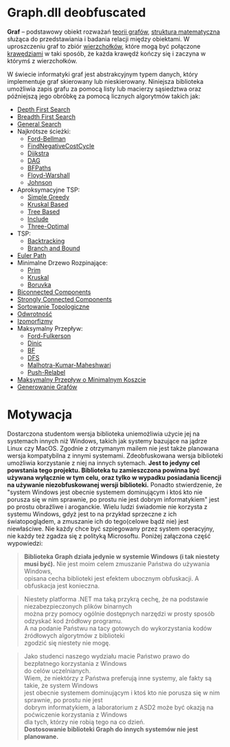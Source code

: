 # Graph.dll deobfuscated
**Graf** – podstawowy obiekt rozważań [teorii grafów](https://pl.wikipedia.org/wiki/Teoria_graf%C3%B3w "Teoria grafów"), [struktura matematyczna](https://pl.wikipedia.org/wiki/Struktura_matematyczna "Struktura matematyczna") służąca do przedstawiania i badania relacji między obiektami. W uproszczeniu graf to zbiór [wierzchołków](https://pl.wikipedia.org/wiki/Wierzcho%C5%82ek_(teoria_graf%C3%B3w) "Wierzchołek (teoria grafów)"), które mogą być połączone [krawędziami](https://pl.wikipedia.org/wiki/Kraw%C4%99d%C5%BA_grafu "Krawędź grafu") w taki sposób, że każda krawędź kończy się i zaczyna w którymś z wierzchołków.

W świecie informatyki graf jest abstrakcyjnym typem danych, który implementuje graf skierowany lub nieskierowany. Niniejsza biblioteka umożliwia zapis grafu za pomocą listy lub macierzy sąsiedztwa oraz późniejszą jego obróbkę za pomocą licznych algorytmów takich jak:
- [Depth First Search](https://github.com/tomasz-herman/Graph.dll/blob/master/Graph.dll/DFSGraphExtender.cs#L53 "DFSGraphExtender.cs")
- [Breadth First Search](https://github.com/tomasz-herman/Graph.dll/blob/master/Graph.dll/GeneralSearchGraphExtender.cs#L60 "GeneralSearchGraphExtender.cs")
- [General Search](https://github.com/tomasz-herman/Graph.dll/blob/master/Graph.dll/GeneralSearchGraphExtender.cs#L60 "GeneralSearchGraphExtender.cs")
- Najkrótsze ścieżki:
  - [Ford-Bellman](https://github.com/tomasz-herman/Graph.dll/blob/master/Graph.dll/ShortestPathsGraphExtender.cs#L33 "ShortestPathsGraphExtender.cs")
  - [FindNegativeCostCycle](https://github.com/tomasz-herman/Graph.dll/blob/master/Graph.dll/ShortestPathsGraphExtender.cs#L163 "ShortestPathsGraphExtender.cs")
  - [Dijkstra](https://github.com/tomasz-herman/Graph.dll/blob/master/Graph.dll/ShortestPathsGraphExtender.cs#L223 "ShortestPathsGraphExtender.cs")
  - [DAG](https://github.com/tomasz-herman/Graph.dll/blob/master/Graph.dll/ShortestPathsGraphExtender.cs#L279 "ShortestPathsGraphExtender.cs")
  - [BFPaths](https://github.com/tomasz-herman/Graph.dll/blob/master/Graph.dll/ShortestPathsGraphExtender.cs#L321 "ShortestPathsGraphExtender.cs")
  - [Floyd-Warshall](https://github.com/tomasz-herman/Graph.dll/blob/master/Graph.dll/ShortestPathsGraphExtender.cs#L357 "ShortestPathsGraphExtender.cs")
  - [Johnson](https://github.com/tomasz-herman/Graph.dll/blob/master/Graph.dll/ShortestPathsGraphExtender.cs#L489 "ShortestPathsGraphExtender.cs")
- Aproksymacyjne TSP:
  - [Simple Greedy](https://github.com/tomasz-herman/Graph.dll/blob/master/Graph.dll/AproxTSPGraphExtender.cs#L27 "AproxTSPGraphExtender.cs")
  - [Kruskal Based](https://github.com/tomasz-herman/Graph.dll/blob/master/Graph.dll/AproxTSPGraphExtender.cs#L75 "AproxTSPGraphExtender.cs")
  - [Tree Based](https://github.com/tomasz-herman/Graph.dll/blob/master/Graph.dll/AproxTSPGraphExtender.cs#L141 "AproxTSPGraphExtender.cs")
  - [Include](https://github.com/tomasz-herman/Graph.dll/blob/master/Graph.dll/AproxTSPGraphExtender.cs#L216 "AproxTSPGraphExtender.cs")
  - [Three-Optimal](https://github.com/tomasz-herman/Graph.dll/blob/master/Graph.dll/AproxTSPGraphExtender.cs#L357 "AproxTSPGraphExtender.cs")
- TSP:
  - [Backtracking](https://github.com/tomasz-herman/Graph.dll/blob/master/Graph.dll/BacktrackingTSPGraphExtender.cs#L32 "BacktrackingTSPGraphExtender.cs")
  - [Branch and Bound](https://github.com/tomasz-herman/Graph.dll/blob/master/Graph.dll/BranchAndBoundTSPGraphExtender.cs#L31 "BranchAndBoundTSPGraphExtender.cs")
- [Euler Path](https://github.com/tomasz-herman/Graph.dll/blob/master/Graph.dll/EulerPathGraphExtender.cs#L26 "EulerPathGraphExtender.cs")
- Minimalne Drzewo Rozpinające:
  - [Prim](https://github.com/tomasz-herman/Graph.dll/blob/master/Graph.dll/MSTGraphExtender.cs#L29 "MSTGraphExtender.cs")
  - [Kruskal](https://github.com/tomasz-herman/Graph.dll/blob/master/Graph.dll/MSTGraphExtender.cs#L66 "MSTGraphExtender.cs")
  - [Boruvka](https://github.com/tomasz-herman/Graph.dll/blob/master/Graph.dll/MSTGraphExtender.cs#L112 "MSTGraphExtender.cs")
- [Biconnected Components](https://github.com/tomasz-herman/Graph.dll/blob/master/Graph.dll/BiconnectedGraphExtender.cs#L27 "BiconnectedGraphExtender.cs")
- [Strongly Connected Components](https://github.com/tomasz-herman/Graph.dll/blob/master/Graph.dll/SCCGraphExtender.cs#L10 "SCCGraphExtender.cs")
- [Sortowanie Topologiczne](https://github.com/tomasz-herman/Graph.dll/blob/master/Graph.dll/GraphHelperExtender.cs#L129 "GraphHelperExtender.cs")
- [Odwrotność](https://github.com/tomasz-herman/Graph.dll/blob/master/Graph.dll/SCCGraphExtender.cs#L25 "SCCGraphExtender.cs")
- [Izomorfizmy](https://github.com/tomasz-herman/Graph.dll/blob/master/Graph.dll/IsomorphismGraphExtender.cs#L11 "IsomorphismGraphExtender.cs")
- Maksymalny Przepływ:
  - [Ford-Fulkerson](https://github.com/tomasz-herman/Graph.dll/blob/master/Graph.dll/MaxFlowGraphExtender.cs#L50 "MaxFlowGraphExtender.cs")
  - [Dinic](https://github.com/tomasz-herman/Graph.dll/blob/master/Graph.dll/MaxFlowGraphExtender.cs#L218 "MaxFlowGraphExtender.cs")
  - [BF](https://github.com/tomasz-herman/Graph.dll/blob/master/Graph.dll/MaxFlowGraphExtender.cs#L128 "MaxFlowGraphExtender.cs")
  - [DFS](https://github.com/tomasz-herman/Graph.dll/blob/master/Graph.dll/MaxFlowGraphExtender.cs#L336 "MaxFlowGraphExtender.cs")
  - [Malhotra-Kumar-Maheshwari](https://github.com/tomasz-herman/Graph.dll/blob/master/Graph.dll/MaxFlowGraphExtender.cs#L278 "MaxFlowGraphExtender.cs")
  - [Push-Relabel](https://github.com/tomasz-herman/Graph.dll/blob/master/Graph.dll/MaxFlowGraphExtender.cs#L514 "MaxFlowGraphExtender.cs")
- [Maksymalny Przepływ o Minimalnym Koszcie](https://github.com/tomasz-herman/Graph.dll/blob/master/Graph.dll/MinCostGraphExtender.cs#L51 "MinCostGraphExtender.cs")
- [Generowanie Grafów](https://github.com/tomasz-herman/Graph.dll/blob/master/Graph.dll/RandomGraphGenerator.cs#L11 "RandomGraphGenerator.cs")

# Motywacja

Dostarczona studentom wersja biblioteka uniemożliwia użycie jej na systemach innych niż Windows, takich jak systemy bazujące na jądrze Linux czy MacOS. Zgodnie z otrzymanym mailem nie jest także planowana wersja kompatybilna z innymi systemami. Zdeobfuskowana wersja biblioteki umożliwia korzystanie z niej na innych sytemach. **Jest to jedyny cel powstania tego projektu. Biblioteka tu zamieszczona powinna być używana wyłącznie w tym celu, oraz tylko w wypadku posiadania licencji na używanie niezobfuskowanej wersji biblioteki.** Ponadto stwierdzenie, że "system Windows jest obecnie systemem dominującym i ktoś kto nie porusza się w nim sprawnie, po prostu nie jest dobrym informatykiem" jest po prostu obraźliwe i aroganckie. Wielu ludzi świadomie nie korzysta z systemu Windows, gdyż jest to na przykład sprzeczne z ich światopoglądem, a zmuszanie ich do tego(celowe bądź nie) jest niewłaściwe. Nie każdy chce być szpiegowany przez system operacyjny, nie każdy też zgadza się z polityką Microsoftu. Poniżej załączona część wypowiedzi:
>**Biblioteka Graph działa jedynie w systemie Windows (i tak niestety musi być).**
Nie jest moim celem zmuszanie Państwa do używania Windows,  
opisana cecha biblioteki jest efektem ubocznym obfuskacji. A obfuskacja jest konieczna.  
  
>Niestety platforma .NET ma taką przykrą cechę, że na podstawie niezabezpieczonych plików binarnych  
można przy pomocy ogólnie dostępnych narzędzi w prosty sposób odzyskać kod źródłowy programu.  
A na podanie Państwu na tacy gotowych do wykorzystania kodów źródłowych algorytmów z biblioteki  
zgodzić się niestety nie mogę.  
  
>Jako studenci naszego wydziału macie Państwo prawo do bezpłatnego korzystania z Windows  
do celów uczelnianych.  
Wiem, że niektórzy z Państwa preferują inne systemy, ale fakty są takie, że system Windows  
jest obecnie systemem dominującym i ktoś kto nie porusza się w nim sprawnie, po prostu nie jest  
dobrym informatykiem, a laboratorium z ASD2 może być okazją na poćwiczenie korzystania z Windows  
dla tych, którzy nie robią tego na co dzień.  
**Dostosowanie biblioteki Graph do innych systemów nie jest planowane.**

